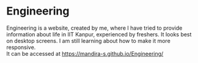 # Engineering
Engineering is a website, created by me, where I have tried to provide information about life in IIT Kanpur, experienced by freshers. It looks best on desktop screens. I am still learning about how to make it more responsive.
<br>
It can be accessed at https://mandira-s.github.io/Engineering/
